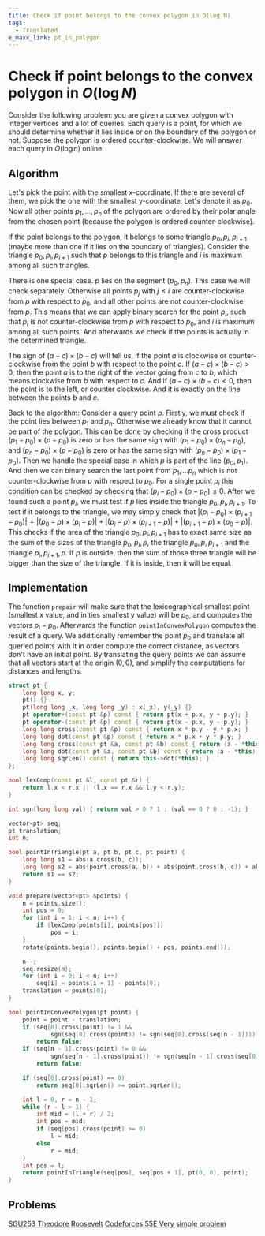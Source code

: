 ```yaml
---
title: Check if point belongs to the convex polygon in O(log N)
tags:
  - Translated
e_maxx_link: pt_in_polygon
---
```

# Check if point belongs to the convex polygon in $O(\log N)$

Consider the following problem: you are given a convex polygon with integer vertices and a lot of queries.
Each query is a point, for which we should determine whether it lies inside or on the boundary of the polygon or not.
Suppose the polygon is ordered counter-clockwise. We will answer each query in $O(\log n)$ online.

## Algorithm
Let's pick the point with the smallest x-coordinate. If there are several of them, we pick the one with the smallest y-coordinate. Let's denote it as $p_0$.
Now all other points $p_1,\dots,p_n$ of the polygon are ordered by their polar angle from the chosen point (because the polygon is ordered counter-clockwise).

If the point belongs to the polygon, it belongs to some triangle $p_0, p_i, p_{i + 1}$ (maybe more than one if it lies on the boundary of triangles).
Consider the triangle $p_0, p_i, p_{i + 1}$ such that $p$ belongs to this triangle and $i$ is maximum among all such triangles.

There is one special case. $p$ lies on the segment $(p_0, p_n)$. This case we will check separately.
Otherwise all points $p_j$ with $j \le i$ are counter-clockwise from $p$ with respect to $p_0$, and all other points are not counter-clockwise from $p$.
This means that we can apply binary search for the point $p_i$, such that $p_i$ is not counter-clockwise from $p$ with respect to $p_0$, and $i$ is maximum among all such points.
And afterwards we check if the points is actually in the determined triangle.

The sign of $(a - c) \times (b - c)$ will tell us, if the point $a$ is clockwise or counter-clockwise from the point $b$ with respect to the point $c$.
If $(a - c) \times (b - c) > 0$, then the point $a$ is to the right of the vector going from $c$ to $b$, which means clockwise from $b$ with respect to $c$.
And if $(a - c) \times (b - c) < 0$, then the point is to the left, or counter clockwise.
And it is exactly on the line between the points $b$ and $c$.

Back to the algorithm:
Consider a query point $p$.
Firstly, we must check if the point lies between $p_1$ and $p_n$.
Otherwise we already know that it cannot be part of the polygon.
This can be done by checking if the cross product $(p_1 - p_0)\times(p - p_0)$ is zero or has the same sign with $(p_1 - p_0)\times(p_n - p_0)$, and $(p_n - p_0)\times(p - p_0)$ is zero or has the same sign with $(p_n - p_0)\times(p_1 - p_0)$.
Then we handle the special case in which $p$ is part of the line $(p_0, p_1)$.
And then we can binary search the last point from $p_1,\dots p_n$ which is not counter-clockwise from $p$ with respect to $p_0$.
For a single point $p_i$ this condition can be checked by checking that $(p_i - p_0)\times(p - p_0) \le 0$. After we found such a point $p_i$, we must test if $p$ lies inside the triangle $p_0, p_i, p_{i + 1}$.
To test if it belongs to the triangle, we may simply check that $|(p_i - p_0)\times(p_{i + 1} - p_0)| = |(p_0 - p)\times(p_i - p)| + |(p_i - p)\times(p_{i + 1} - p)| + |(p_{i + 1} - p)\times(p_0 - p)|$.
This checks if the area of the triangle $p_0, p_i, p_{i+1}$ has to exact same size as the sum of the sizes of the triangle $p_0, p_i, p$, the triangle $p_0, p, p_{i+1}$ and the triangle $p_i, p_{i+1}, p$.
If $p$ is outside, then the sum of those three triangle will be bigger than the size of the triangle.
If it is inside, then it will be equal.

## Implementation

The function `prepair` will make sure that the lexicographical smallest point (smallest x value, and in ties smallest y value) will be $p_0$, and computes the vectors $p_i - p_0$.
Afterwards the function `pointInConvexPolygon` computes the result of a query.
We additionally remember the point $p_0$ and translate all queried points with it in order compute the correct distance, as vectors don't have an initial point.
By translating the query points we can assume that all vectors start at the origin $(0, 0)$, and simplify the computations for distances and lengths.

```{.cpp file=points_in_convex_polygon}
struct pt {
    long long x, y;
    pt() {}
    pt(long long _x, long long _y) : x(_x), y(_y) {}
    pt operator+(const pt &p) const { return pt(x + p.x, y + p.y); }
    pt operator-(const pt &p) const { return pt(x - p.x, y - p.y); }
    long long cross(const pt &p) const { return x * p.y - y * p.x; }
    long long dot(const pt &p) const { return x * p.x + y * p.y; }
    long long cross(const pt &a, const pt &b) const { return (a - *this).cross(b - *this); }
    long long dot(const pt &a, const pt &b) const { return (a - *this).dot(b - *this); }
    long long sqrLen() const { return this->dot(*this); }
};

bool lexComp(const pt &l, const pt &r) {
    return l.x < r.x || (l.x == r.x && l.y < r.y);
}

int sgn(long long val) { return val > 0 ? 1 : (val == 0 ? 0 : -1); }

vector<pt> seq;
pt translation;
int n;

bool pointInTriangle(pt a, pt b, pt c, pt point) {
    long long s1 = abs(a.cross(b, c));
    long long s2 = abs(point.cross(a, b)) + abs(point.cross(b, c)) + abs(point.cross(c, a));
    return s1 == s2;
}

void prepare(vector<pt> &points) {
    n = points.size();
    int pos = 0;
    for (int i = 1; i < n; i++) {
        if (lexComp(points[i], points[pos]))
            pos = i;
    }
    rotate(points.begin(), points.begin() + pos, points.end());

    n--;
    seq.resize(n);
    for (int i = 0; i < n; i++)
        seq[i] = points[i + 1] - points[0];
    translation = points[0];
}

bool pointInConvexPolygon(pt point) {
    point = point - translation;
    if (seq[0].cross(point) != 1 &&
            sgn(seq[0].cross(point)) != sgn(seq[0].cross(seq[n - 1])))
        return false;
    if (seq[n - 1].cross(point) != 0 &&
            sgn(seq[n - 1].cross(point)) != sgn(seq[n - 1].cross(seq[0])))
        return false;

    if (seq[0].cross(point) == 0)
        return seq[0].sqrLen() >= point.sqrLen();

    int l = 0, r = n - 1;
    while (r - l > 1) {
        int mid = (l + r) / 2;
        int pos = mid;
        if (seq[pos].cross(point) >= 0)
            l = mid;
        else
            r = mid;
    }
    int pos = l;
    return pointInTriangle(seq[pos], seq[pos + 1], pt(0, 0), point);
}
```

## Problems
[SGU253 Theodore Roosevelt](https://codeforces.com/problemsets/acmsguru/problem/99999/253)
[Codeforces 55E Very simple problem](https://codeforces.com/contest/55/problem/E)
